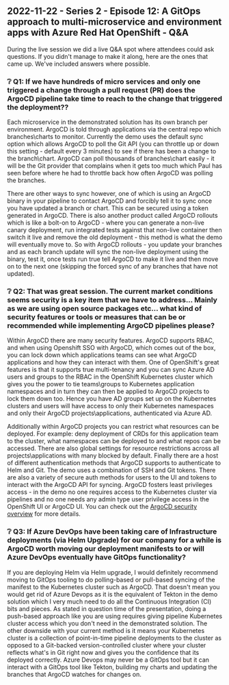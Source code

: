 ## 2022-11-22 - Series 2 - Episode 12: A GitOps approach to multi-microservice and environment apps with Azure Red Hat OpenShift - Q&A

During the live session we did a live Q&A spot where attendees could ask questions. If you didn't manage to make it along, here are the ones that came up. We've included answers where possible.

### ❔ Q1: If we have hundreds of micro services and only one triggered a change through a pull request (PR) does the ArgoCD pipeline take time to reach to the change that triggered the deployment??

Each microservice in the demonstrated solution has its own branch per environment. ArgoCD is told through applications via the central repo which branches\charts to monitor. Currently the demo uses the default sync option which allows ArgoCD to poll the Git API (you can throttle up or down this setting - default every 3 minutes) to see if there has been a change to the branch\chart. ArgoCD can poll thousands of branches\chart easily - it will be the Git provider that complains when it gets too much which Paul has seen before where he had to throttle back how often ArgoCD was polling the branches. 

There are other ways to sync however, one of which is using an ArgoCD binary in your pipeline to contact ArgoCD and forcibly tell it to sync once you have updated a branch or chart. This can be secured using a token generated in ArgoCD. There is also another product called ArgoCD rollouts which is like a bolt-on to ArgoCD - where you can generate a non-live canary deployment, run integrated tests against that non-live container then switch it live and remove the old deployment - this method is what the demo will eventually move to. So with ArgoCD rollouts - you update your branches and as each branch update will sync the non-live deployment using the binary, test it, once tests run true tell ArgoCD to make it live and then move on to the next one (skipping the forced sync of any branches that have not updated). 

### ❔ Q2: That was great session. The current market conditions seems security is a key item that we have to address... Mainly as we are using open source packages etc... what kind of security features or tools or measures that can be or recommended while implementing ArgoCD pipelines please?

Within ArgoCD there are many security features. ArgoCD supports RBAC, and when using Openshift SSO with ArgoCD, which comes out of the box, you can lock down which applications teams can see what ArgoCD applications and how they can interact with them. One of OpenShift's great features is that it supports true multi-tenancy and you can sync Azure AD users and groups to the RBAC in the OpenShift Kubernetes cluster which gives you the power to tie teams\groups to Kubernetes application namespaces and in turn they can then be applied to ArgoCD projects to lock them down too. Hence you have AD groups set up on the Kubernetes clusters and users will have access to only their Kubernetes namespaces and only their ArgoCD projects\applications, authenticated via Azure AD. 

Additionally within ArgoCD projects you can restrict what resources can be deployed. For example: deny deployment of CRDs for this application team to the cluster, what namespaces can be deployed to and what repos can be accessed. There are also global settings for resource restrictions across all projects\applications with many blocked by default. Finally there are a host of different authentication methods that ArgoCD supports to authenticate to Helm and Git. The demo uses a combination of SSH and Git tokens. There are also a variety of secure auth methods for users to the UI and tokens to interact with the ArgoCD API for syncing. ArgoCD fosters least privileges access - in the demo no one requires access to the Kubernetes cluster via pipelines and no one needs any admin type user privilege access in the OpenShift UI or ArgoCD UI. You can check out the [ArgoCD security overview](https://argo-cd.readthedocs.io/en/stable/operator-manual/security/) for more details.

### ❔ Q3: If Azure DevOps have been taking care of Infrastructure deployments (via Helm Upgrade) for our company for a while is ArgoCD worth moving our deployment manifests to or will Azure DevOps eventually have GitOps functionality?

If you are deploying Helm via Helm upgrade, I would definitely recommend moving to GitOps tooling to do polling-based or pull-based syncing of the manifest to the Kubernetes cluster such as ArgoCD. That doesn't mean you would get rid of Azure Devops as it is the equivalent of Tekton in the demo solution which I very much need to do all the Continuous Integration (CI) bits and pieces. As stated in question time of the presentation, doing a push-based approach like you are using requires giving pipeline Kubernetes cluster access which you don't need in the demonstrated solution. The other downside with your current method is it means your Kubernetes cluster is a collection of point-in-time pipeline deployments to the cluster as opposed to a Git-backed version-controlled cluster where your cluster reflects what's in Git right now and gives you the confidence that its deployed correctly. Azure Devops may never be a GitOps tool but it can interact with a GitOps tool like Tekton, building my charts and updating the branches that ArgoCD watches for changes on.
